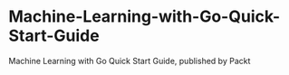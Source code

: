 # Machine-Learning-with-Go-Quick-Start-Guide
Machine Learning with Go Quick Start Guide, published by Packt
